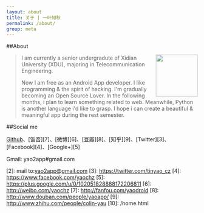 ```yaml
---
layout: about
title: 关于 | 一叶知秋
permalink: /about/
group: meta
---
```


##About

<img src="../assets/img/avatar.jpg" style="float:right; width:110px; margin-left:10px;">

> I am currently a senior undergradute of Xidian University (XDU), majoring in Telecommunication Engineering.
>
> Now I am free as an Android App developer. I like programming & the spirit of hacking.  I'm gradually becoming an Open Source Lover. In the following months, i plan to learn something related to web. Meanwhile, Python is another language i'd like to grasp. I hope i can create a beautiful & meaningful app during the rest semester.

##Social me

[Github][1]、[饭否][7]、[微博][6]、[豆瓣][8]、[知乎][9]、[Twitter][3]、[Facebook][4]、[Google+][5]

Gmail: yao2app#gmail.com   

<script type="text/javascript" src="http://www.douban.com/service/badge/yaoapp/?show=collection&amp;n=10&amp;columns=10&amp;hidelogo=yes&amp;cat=movie|book" ></script>


 [1]: https://github.com/tinyao
 [2]: mail to:yao2app@gmail.com
 [3]: https://twitter.com/tinyao_cz
 [4]: https://www.facebook.com/yaochz
 [5]: https://plus.google.com/u/0/102051828888172206811
 [6]: http://weibo.com/yaochz
 [7]: http://fanfou.com/yaodroid
 [8]: http://www.douban.com/people/yaoapp/
 [9]: http://www.zhihu.com/people/colin-yau
 [10]: /home.html
